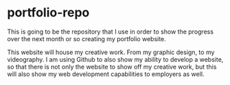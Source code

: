 # portfolio-repo
 This is going to be the repository that I use in order to show the progress over the next month or so creating my portfolio website.

 This website will house my creative work. From my graphic design, to my videography. I am using Github to also show my ability to develop a website, so that there is not only the website to show off my creative work, but this will also show my web development capabilities to employers as well.
